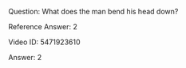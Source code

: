 Question: What does the man bend his head down?

Reference Answer: 2

Video ID: 5471923610

Answer: 2

